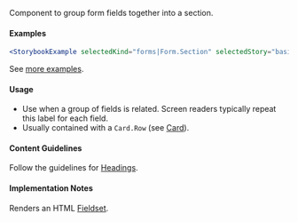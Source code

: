 Component to group form fields together into a section.

#### Examples

```jsx noeditor
<StorybookExample selectedKind="forms|Form.Section" selectedStory="basic" />
```

See [more examples](http://ui.zenefits.com/app/stories/?selectedKind=forms|Form.Section).

#### Usage

- Use when a group of fields is related. Screen readers typically repeat this label for each field.
- Usually contained with a `Card.Row` (see [Card](#!/Card)).

#### Content Guidelines

Follow the guidelines for [Headings](#!/Heading).

#### Implementation Notes

Renders an HTML [Fieldset](https://developer.mozilla.org/en-US/docs/Web/HTML/Element/fieldset).
